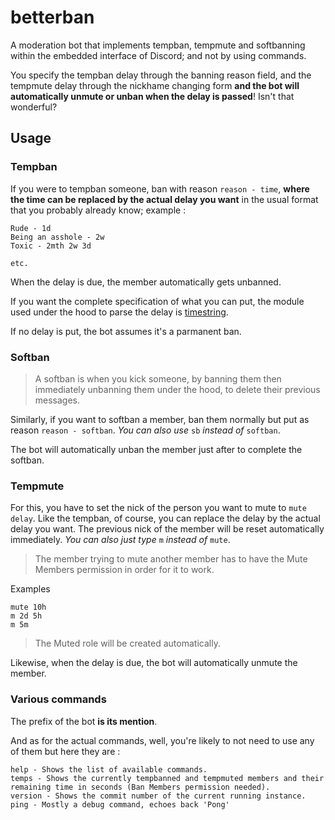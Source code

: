 # betterban

A moderation bot that implements tempban, tempmute and softbanning within the embedded interface of Discord; and not by using commands.

You specify the tempban delay through the banning reason field, and the tempmute delay through the nickhame changing form **and the bot will automatically unmute or unban when the delay is passed**! Isn't that wonderful?

## Usage

### Tempban

If you were to tempban someone, ban with reason `reason - time`, **where the time can be replaced by the actual delay you want** in the usual format that you probably already know; example :

```
Rude - 1d
Being an asshole - 2w
Toxic - 2mth 2w 3d

etc.
```

When the delay is due, the member automatically gets unbanned.

If you want the complete specification of what you can put, the module used under the hood to parse the delay is [timestring](https://www.npmjs.com/package/timestring).

If no delay is put, the bot assumes it's a parmanent ban.

### Softban

> A softban is when you kick someone, by banning them then immediately unbanning them under the hood, to delete their previous messages.

Similarly, if you want to softban a member, ban them normally but put as reason `reason - softban`. *You can also use* `sb` *instead of* `softban`.

The bot will automatically unban the member just after to complete the softban.

### Tempmute

For this, you have to set the nick of the person you want to mute to `mute delay`. Like the tempban, of course, you can replace the delay by the actual delay you want. The previous nick of the member will be reset automatically immediately. *You can also just type* `m` *instead of* `mute`.

> The member trying to mute another member has to have the Mute Members permission in order for it to work.

Examples

```
mute 10h
m 2d 5h
m 5m
```

> The Muted role will be created automatically.

Likewise, when the delay is due, the bot will automatically unmute the member.

### Various commands

The prefix of the bot **is its mention**.

And as for the actual commands, well, you're likely to not need to use any of them but here they are :

```
help - Shows the list of available commands.
temps - Shows the currently tempbanned and tempmuted members and their remaining time in seconds (Ban Members permission needed).
version - Shows the commit number of the current running instance.
ping - Mostly a debug command, echoes back 'Pong'
```